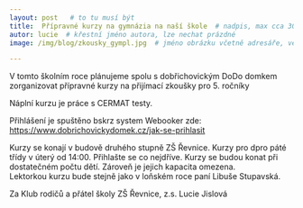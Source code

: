 ```yaml
---
layout: post   # to tu musí být
title:  Přípravné kurzy na gymnázia na naší škole  # nadpis, max cca 30 znaků (vyzkoušet)
autor: lucie  # křestní jméno autora, lze nechat prázdné
image: /img/blog/zkousky_gympl.jpg  # jméno obrázku včetně adresáře, velikost 900x600

---
```

V tomto školním roce plánujeme spolu s dobřichovickým DoDo domkem zorganizovat přípravné kurzy
na přijímací zkoušky pro 5. ročníky

<!--vice-->


Náplní kurzu je práce s CERMAT testy.

Přihlášení je spuštěno bskrz system Webooker zde:
https://www.dobrichovickydomek.cz/jak-se-prihlasit


Kurzy se konají v budově druhého stupně ZŠ Řevnice. Kurzy pro dpro páté třídy v úterý od 14:00. Přihlašte se co nejdříve. Kurzy se budou konat při dostatečném počtu dětí. Zároveň je jejich kapacita omezena.  
Lektorkou kurzu bude stejně jako v loňském roce paní Libuše Stupavská.




Za Klub rodičů a přátel školy ZŠ Řevnice, z.s.
Lucie Jislová
